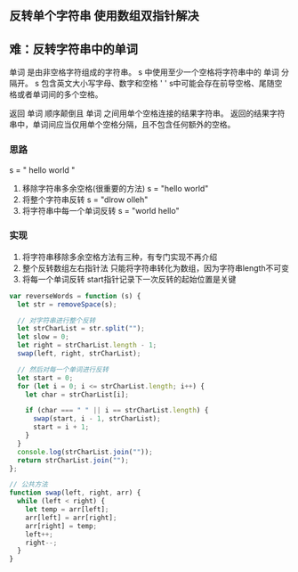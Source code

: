 ## 反转单个字符串 使用数组双指针解决
## 难：反转字符串中的单词

单词 是由非空格字符组成的字符串。
s 中使用至少一个空格将字符串中的 单词 分隔开。
s 包含英文大小写字母、数字和空格 ' '
s中可能会存在前导空格、尾随空格或者单词间的多个空格。


返回 单词 顺序颠倒且 单词 之间用单个空格连接的结果字符串。
返回的结果字符串中，单词间应当仅用单个空格分隔，且不包含任何额外的空格。

### 思路
s = "  hello   world  "
1. 移除字符串多余空格(很重要的方法) s = "hello world"
2. 将整个字符串反转 s = "dlrow olleh"
3. 将字符串中每一个单词反转 s = "world hello"

### 实现

1. 将字符串移除多余空格方法有三种，有专门实现不再介绍
2. 整个反转数组左右指针法 只能将字符串转化为数组，因为字符串length不可变
3. 将每一个单词反转 start指针记录下一次反转的起始位置是关键
```js
var reverseWords = function (s) {
  let str = removeSpace(s);

  // 对字符串进行整个反转
  let strCharList = str.split("");
  let slow = 0;
  let right = strCharList.length - 1;
  swap(left, right, strCharList);

  // 然后对每一个单词进行反转
  let start = 0;
  for (let i = 0; i <= strCharList.length; i++) {
    let char = strCharList[i];

    if (char === " " || i == strCharList.length) {
      swap(start, i - 1, strCharList);
      start = i + 1;
    }
  }
  console.log(strCharList.join(""));
  return strCharList.join("");
};

// 公共方法
function swap(left, right, arr) {
  while (left < right) {
    let temp = arr[left];
    arr[left] = arr[right];
    arr[right] = temp;
    left++;
    right--;
  }
}
```
